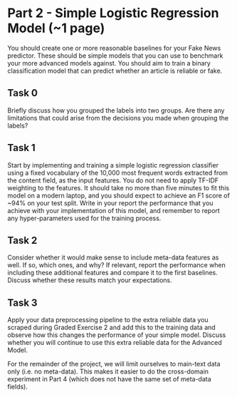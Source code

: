 # Part 2 - Simple Logistic Regression Model (~1 page)
You should create one or more reasonable baselines for your Fake News predictor. These should be simple models that you can use to benchmark your more advanced models against. You should aim to train a binary classification model that can predict whether an article is reliable or fake.

## Task 0
Briefly discuss how you grouped the labels into two groups. Are there any limitations that could arise from the decisions you made when grouping the labels?

## Task 1 
Start by implementing and training a simple logistic regression classifier using a fixed vocabulary of the 10,000 most frequent words extracted from the content field, as the input features. You do not need to apply TF-IDF weighting to the features. It should take no more than five minutes to fit this model on a modern laptop, and you should expect to achieve an F1 score of ~94% on your test split. Write in your report the performance that you achieve with your implementation of this model, and remember to report any hyper-parameters used for the training process.

## Task 2 
Consider whether it would make sense to include meta-data features as well. If so, which ones, and why? If relevant, report the performance when including these additional features and compare it to the first baselines. Discuss whether these results match your expectations.

## Task 3 
Apply your data preprocessing pipeline to the extra reliable data you scraped during Graded Exercise 2 and add this to the training data and observe how this changes the performance of your simple model. Discuss whether you will continue to use this extra reliable data for the Advanced Model.

For the remainder of the project, we will limit ourselves to main-text data only (i.e. no meta-data). This makes it easier to do the cross-domain experiment in Part 4 (which does not have the same set of meta-data fields).